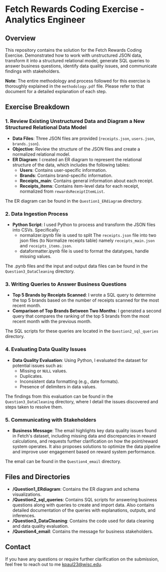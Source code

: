 # Fetch Rewards Coding Exercise - Analytics Engineer

## Overview
This repository contains the solution for the Fetch Rewards Coding Exercise. 
Demonstrated how to work with unstructured JSON data, transform it into a structured relational model, generate SQL queries to answer business questions, identify data quality issues, and communicate findings with stakeholders.

**Note**: The entire methodology and process followed for this exercise is thoroughly explained in the `methodology.pdf` file. Please refer to that document for a detailed explanation of each step.

## Exercise Breakdown

### 1. Review Existing Unstructured Data and Diagram a New Structured Relational Data Model

- **Data Files**: Three JSON files are provided (`receipts.json`, `users.json`, `brands.json`).
- **Objective**: Review the structure of the JSON files and create a normalized relational model.
- **ER Diagram**: I created an ER diagram to represent the relational structure of the data, which includes the following tables:
  - **Users**: Contains user-specific information.
  - **Brands**: Contains brand-specific information.
  - **Receipts_main**: Contains general information about each receipt.
  - **Receipts_items**: Contains item-level data for each receipt, normalized from `rewardsReceiptItemList`.

The ER diagram can be found in the `Question1_ERdiagram` directory.

### 2. Data Ingestion Process

- **Python Script**: I used Python to process and transform the JSON files into CSVs. Specifically:
  - normalizer.ipynb file is used to split The `receipts.json` file into two json files (to Normalize receipts table) namely `receipts_main.json` and `receipts_items.json`.
  - dataformatter.ipynb file is used to format the datatypes, handle missing values.

The .pynb files and the input and output data files can be found in the `Question3_DataCleaning` directory.

### 3. Writing Queries to Answer Business Questions

- **Top 5 Brands by Receipts Scanned**: I wrote a SQL query to determine the top 5 brands based on the number of receipts scanned for the most recent month.
- **Comparison of Top Brands Between Two Months**: I generated a second query that compares the ranking of the top 5 brands from the most recent month with the previous month.
  
The SQL scripts for these queries are located in the `Question2_sql_queries` directory.

### 4. Evaluating Data Quality Issues

- **Data Quality Evaluation**: Using Python, I evaluated the dataset for potential issues such as:
  - Missing or `NULL` values.
  - Duplicates.
  - Inconsistent data formatting (e.g., date formats).
  - Presence of delimiters in data values.

The findings from this evaluation can be found in the `Question3_DataCleaning` directory, where I detail the issues discovered and steps taken to resolve them.

### 5. Communicating with Stakeholders

- **Business Message**: The email highlights key data quality issues found in Fetch's dataset, including missing data and discrepancies in reward calculations, and requests further clarification on how the point/reward system operates. It also proposes solutions to optimize the data pipeline and improve user engagement based on reward system performance.

The email can be found in the `Question4_email` directory.

## Files and Directories

- **/Question1_ERdiagram**: Contains the ER diagram and schema visualizations.
- **/Question2_sql_queries**: Contains SQL scripts for answering business questions along with queries to create and import data. Also contains detailed documentation of the queries with explanations, outputs, and inferences.
- **/Question3_DataCleaning**: Contains the code used for data cleaning and data quality evaluation.
- **/Question4_email**: Contains the message for business stakeholders.

## Contact

If you have any questions or require further clarification on the submission, feel free to reach out to me kpaul23@wisc.edu.

